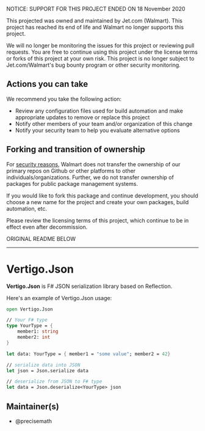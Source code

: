 NOTICE: SUPPORT FOR THIS PROJECT ENDED ON 18 November 2020

This projected was owned and maintained by Jet.com (Walmart). This project has reached its end of life and Walmart no longer supports this project.

We will no longer be monitoring the issues for this project or reviewing pull requests. You are free to continue using this project under the license terms or forks of this project at your own risk. This project is no longer subject to Jet.com/Walmart's bug bounty program or other security monitoring.


## Actions you can take

We recommend you take the following action:

  * Review any configuration files used for build automation and make appropriate updates to remove or replace this project
  * Notify other members of your team and/or organization of this change
  * Notify your security team to help you evaluate alternative options

## Forking and transition of ownership

For [security reasons](https://www.theregister.co.uk/2018/11/26/npm_repo_bitcoin_stealer/), Walmart does not transfer the ownership of our primary repos on Github or other platforms to other individuals/organizations. Further, we do not transfer ownership of packages for public package management systems.

If you would like to fork this package and continue development, you should choose a new name for the project and create your own packages, build automation, etc.

Please review the licensing terms of this project, which continue to be in effect even after decommission.

ORIGINAL README BELOW

----------------------

# Vertigo.Json

**Vertigo.Json** is F# JSON serialization library based on Reflection.

Here's an example of Vertigo.Json usage:

```fsharp
open Vertigo.Json

// Your F# type
type YourType = {
	member1: string
	member2: int
}

let data: YourType = { member1 = "some value"; member2 = 42}

// serialize data into JSON
let json = Json.serialize data

// deserialize from JSON to F# type
let data = Json.deserialize<YourType> json
```

## Maintainer(s)

- @precisemath
